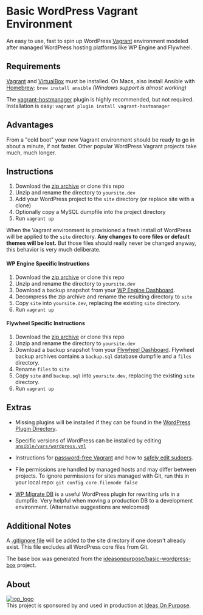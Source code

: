 # Basic WordPress Vagrant Environment

An easy to use, fast to spin up WordPress [Vagrant][] environment modeled after managed WordPress hosting platforms like WP Engine and Flywheel.


## Requirements

[Vagrant][] and [VirtualBox][] must be installed. On Macs, also install Ansible with [Homebrew][]: `brew install ansible` *(Windows support is almost working)*

The [vagrant-hostmanager](https://github.com/smdahlen/vagrant-hostmanager) plugin is highly recommended, but not required.  
Installation is easy: `vagrant plugin install vagrant-hostmanager`

## Advantages
From a "cold boot" your new Vagrant environment should be ready to go in about a minute, if not faster. Other popular WordPress Vagrant projects take much, much longer. 


## Instructions

1. Download the [zip archive](https://github.com/ideasonpurpose/basic-wordpress-vagrant/archive/master.zip) or clone this repo
2. Unzip and rename the directory to `yoursite.dev`
3. Add your WordPress project to the `site` directory (or replace site with a clone)
4. Optionally copy a MySQL dumpfile into the project directory
5. Run `vagrant up`

When the Vagrant environment is provisioned a fresh install of WordPress will be applied to the `site` directory. **Any changes to core files or default themes will be lost.** But those files should really never be changed anyway, this behavior is very much deliberate. 

#### WP Engine Specific Instructions
1. Download the [zip archive](https://github.com/ideasonpurpose/basic-wordpress-vagrant/archive/master.zip) or clone this repo
2. Unzip and rename the directory to `yoursite.dev`
3. Download a backup snapshot from your [WP Engine Dashboard](https://my.wpengine.com).
4. Decompress the zip archive and rename the resulting directory to `site`
5. Copy `site` into `yoursite.dev`, replacing the existing `site` directory.
6. Run `vagrant up`


#### Flywheel Specific Instructions

1. Download the [zip archive](https://github.com/ideasonpurpose/basic-wordpress-vagrant/archive/master.zip) or clone this repo
2. Unzip and rename the directory to `yoursite.dev`
3. Download a backup snapshot from your [Flywheel Dashboard](https://app.getflywheel.com). Flywheel backup archives contains a `backup.sql` database dumpfile and a `files` directory.
4. Rename `files` to `site`
5. Copy `site` and `backup.sql` into `yoursite.dev`, replacing the existing `site` directory.
6. Run `vagrant up`

## Extras

* Missing plugins will be installed if they can be found in the [WordPress Plugin Directory](https://wordpress.org/plugins/).

* Specific versions of WordPress can be installed by editing [`ansible/vars/wordpress.yml`](https://github.com/ideasonpurpose/basic-wordpress-vagrant/blob/master/ansible/vars/wordpress.yml)

* Instructions for [password-free Vagrant](https://gist.github.com/joemaller/41912f5d027a4adc7c14) and how to [safely edit sudoers](http://stackoverflow.com/a/14101449).

* File permissions are handled by managed hosts and may differ between projects. To ignore permissions for sites managed with Git, run this in your local repo: `git config core.filemode false`

* [WP Migrate DB](https://wordpress.org/plugins/wp-migrate-db/) is a useful WordPress plugin for rewriting urls in a dumpfile. Very helpful when moving a production DB to a development environment. (Alternative suggestions are welcomed)

## Additional Notes

A [.gitignore file][gitignore] will be added to the site directory if one doesn't already exist. This file excludes all WordPress core files from Git.

The base box was generated from the [ideasonpurpose/basic-wordpress-box](https://github.com/ideasonpurpose/basic-wordpress-box) project. 



## About

[![iop_logo](https://cloud.githubusercontent.com/assets/8320/9443542/944a8bce-4a4f-11e5-9d2f-54999b1687d5.png)][iop]  
This project is sponsored by and used in production at [Ideas On Purpose][iop].

[iop]: http://ideasonpurpose.com
[vagrant]: https://www.vagrantup.com
[virtualbox]: https://www.virtualbox.org
[ansible]: http://docs.ansible.com/ansible/intro_installation.html
[homebrew]: http://brew.sh
[gitignore]: https://gist.github.com/joemaller/4f7518e0d04a82a3ca16

